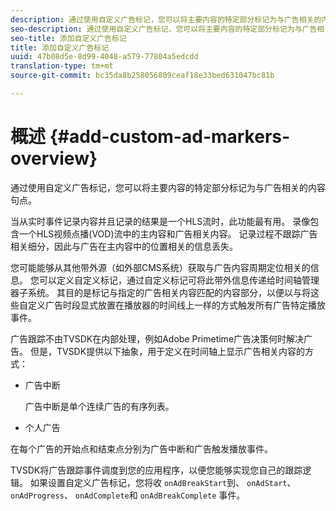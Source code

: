 ```yaml
---
description: 通过使用自定义广告标记，您可以将主要内容的特定部分标记为与广告相关的内容句点。
seo-description: 通过使用自定义广告标记，您可以将主要内容的特定部分标记为与广告相关的内容句点。
seo-title: 添加自定义广告标记
title: 添加自定义广告标记
uuid: 47b08d5e-8d99-4048-a579-77804a5edcdd
translation-type: tm+mt
source-git-commit: bc35da8b258056809ceaf18e33bed631047bc81b

---
```



# 概述 {#add-custom-ad-markers-overview}

通过使用自定义广告标记，您可以将主要内容的特定部分标记为与广告相关的内容句点。

当从实时事件记录内容并且记录的结果是一个HLS流时，此功能最有用。 录像包含一个HLS视频点播(VOD)流中的主内容和广告相关内容。 记录过程不跟踪广告相关细分，因此与广告在主内容中的位置相关的信息丢失。

您可能能够从其他带外源（如外部CMS系统）获取与广告内容周期定位相关的信息。 您可以定义自定义标记，通过自定义标记可将此带外信息传递给时间轴管理器子系统。 其目的是标记与指定的广告相关内容匹配的内容部分，以便以与将这些自定义广告时段显式放置在播放器的时间线上一样的方式触发所有广告特定播放事件。

广告跟踪不由TVSDK在内部处理，例如Adobe Primetime广告决策何时解决广告。 但是，TVSDK提供以下抽象，用于定义在时间轴上显示广告相关内容的方式：

* 广告中断

   广告中断是单个连续广告的有序列表。
* 个人广告

在每个广告的开始点和结束点分别为广告中断和广告触发播放事件。

TVSDK将广告跟踪事件调度到您的应用程序，以便您能够实现您自己的跟踪逻辑。 如果设置自定义广告标记，您将收 `onAdBreakStart`到、 `onAdStart`、 `onAdProgress`、 `onAdComplete`和 `onAdBreakComplete` 事件。